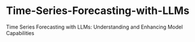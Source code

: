 # Time-Series-Forecasting-with-LLMs
Time Series Forecasting with LLMs: Understanding and Enhancing Model Capabilities
